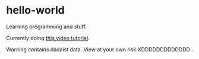 # hello-world
Learning programming and stuff.

Currently doing [this video tutorial](https://www.youtube.com/watch?v=vLnPwxZdW4Y).

Warning contains dadaist data. View at your own risk XDDDDDDDDDDDDD .
